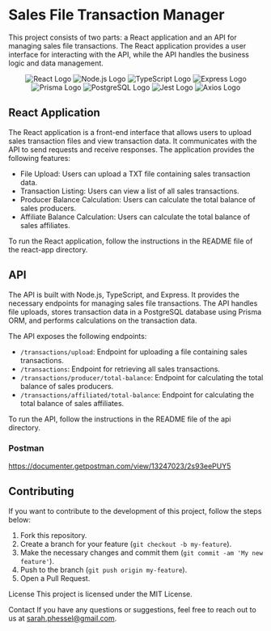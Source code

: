 # Sales File Transaction Manager

This project consists of two parts: a React application and an API for managing sales file transactions. 
The React application provides a user interface for interacting with the API, while the API handles the business logic and data management.

<p align="center">
  <img src="https://img.shields.io/badge/-React-61DAFB?logo=react&logoColor=white" alt="React Logo" />
  <img src="https://img.shields.io/badge/-Node.js-339933?logo=node.js&logoColor=white" alt="Node.js Logo" />
  <img src="https://img.shields.io/badge/-TypeScript-007ACC?logo=typescript&logoColor=white" alt="TypeScript Logo" />
  <img src="https://img.shields.io/badge/-Express-000000?logo=express&logoColor=white" alt="Express Logo" />
  <img src="https://img.shields.io/badge/-Prisma-1B222D?logo=prisma&logoColor=white" alt="Prisma Logo" />
  <img src="https://img.shields.io/badge/-PostgreSQL-336791?logo=postgresql&logoColor=white" alt="PostgreSQL Logo" />
  <img src="https://img.shields.io/badge/-Jest-C21325?logo=jest&logoColor=white" alt="Jest Logo" />
  <img src="https://img.shields.io/badge/-Axios-FF0000?logo=axios&logoColor=white" alt="Axios Logo" />
</p>

## React Application

The React application is a front-end interface that allows users to upload sales transaction files and view transaction data. It communicates with the API to send requests and receive responses. The application provides the following features:


- File Upload: Users can upload a TXT file containing sales transaction data.
- Transaction Listing: Users can view a list of all sales transactions.
- Producer Balance Calculation: Users can calculate the total balance of sales producers.
- Affiliate Balance Calculation: Users can calculate the total balance of sales affiliates.

To run the React application, follow the instructions in the README file of the react-app directory.


## API

The API is built with Node.js, TypeScript, and Express. It provides the necessary endpoints for managing sales file transactions. The API handles file uploads, stores transaction data in a PostgreSQL database using Prisma ORM, and performs calculations on the transaction data.

The API exposes the following endpoints:

- `/transactions/upload`: Endpoint for uploading a file containing sales transactions.
- `/transactions`: Endpoint for retrieving all sales transactions.
- `/transactions/producer/total-balance`: Endpoint for calculating the total balance of sales producers.
- `/transactions/affiliated/total-balance`:  Endpoint for calculating the total balance of sales affiliates.

To run the API, follow the instructions in the README file of the api directory.

### Postman

https://documenter.getpostman.com/view/13247023/2s93eePUY5

## Contributing

If you want to contribute to the development of this project, follow the steps below:

1. Fork this repository.
2. Create a branch for your feature (`git checkout -b my-feature`).
3. Make the necessary changes and commit them (`git commit -am 'My new feature'`).
4. Push to the branch (`git push origin my-feature`).
5. Open a Pull Request.

License
This project is licensed under the MIT License.

Contact
If you have any questions or suggestions, feel free to reach out to us at sarah.phessel@gmail.com.